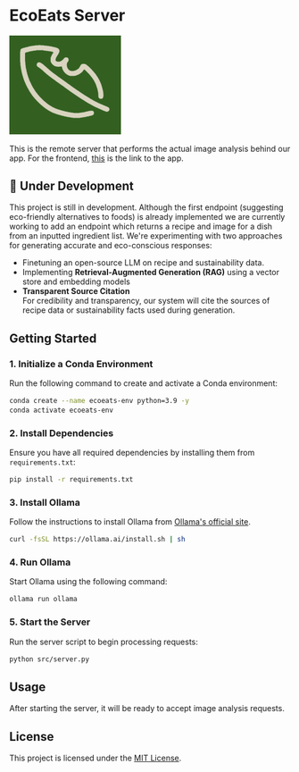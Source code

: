 # EcoEats Server

<img src="logo.png" alt="EcoEats Logo" width="200">

This is the remote server that performs the actual image analysis behind our app. For the frontend, [this](https://github.com/plasmapotatos/EcoEats-App) is the link to the app.

## 🚧 Under Development

This project is still in development. Although the first endpoint (suggesting eco-friendly alternatives to foods) is already implemented we are currently working to add an endpoint which returns a recipe and image for a dish from an inputted ingredient list. We're experimenting with two approaches for generating accurate and eco-conscious responses:
  - Finetuning an open-source LLM on recipe and sustainability data.
  - Implementing **Retrieval-Augmented Generation (RAG)** using a vector store and embedding models
  - **Transparent Source Citation**  
    For credibility and transparency, our system will cite the sources of recipe data or sustainability facts used during generation.

## Getting Started

### 1. Initialize a Conda Environment  
Run the following command to create and activate a Conda environment:  

```sh
conda create --name ecoeats-env python=3.9 -y
conda activate ecoeats-env
```

### 2. Install Dependencies  
Ensure you have all required dependencies by installing them from `requirements.txt`:  

```sh
pip install -r requirements.txt
```

### 3. Install Ollama  
Follow the instructions to install Ollama from [Ollama's official site](https://ollama.ai).
```sh
curl -fsSL https://ollama.ai/install.sh | sh
```

### 4. Run Ollama  
Start Ollama using the following command:  
```sh
ollama run ollama
```

### 5. Start the Server  
Run the server script to begin processing requests:  
```sh
python src/server.py
```

## Usage
After starting the server, it will be ready to accept image analysis requests.


## License
This project is licensed under the [MIT License](LICENSE).
